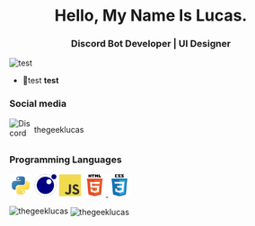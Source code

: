 <h1 align="center">Hello, My Name Is Lucas.</h1>
<h3 align="center">Discord Bot Developer | UI Designer</h3>
<p align="left">
</p>

<p align="left"> <img src="https://komarev.com/ghpvc/?username=test&label=Profile%20views&color=0e75b6&style=flat" alt="test" /> </p>

- 🔭test **test**


<h3 align="left">Social media</h3>
<p align="left">
    <img src="https://cdn.discordapp.com/attachments/1132998429866463331/1135593018418790601/image.png" alt="Discord" width="40" height="40" style="display: inline-block; vertical-align: middle;" /> 
    <span style="display: inline-block; vertical-align: middle;">thegeeklucas</span>
</p>


<h3 align="left">Programming Languages</h3>
<p align="left">
    <img src="https://raw.githubusercontent.com/devicons/devicon/master/icons/python/python-original.svg" alt="python" width="40" height="40"/>
    <img src="https://raw.githubusercontent.com/devicons/devicon/master/icons/lua/lua-original.svg" alt="lua" width="40" height="40"/>
    <img src="https://raw.githubusercontent.com/devicons/devicon/master/icons/javascript/javascript-original.svg" alt="javascript" width="40" height="40"/>
    <a href="https://www.w3.org/html/" target="_blank" rel="noreferrer"> <img src="https://raw.githubusercontent.com/devicons/devicon/master/icons/html5/html5-original-wordmark.svg" alt="html5" width="40" height="40"/> </a>
    <a href="https://www.w3schools.com/css/" target="_blank" rel="noreferrer"> <img src="https://raw.githubusercontent.com/devicons/devicon/master/icons/css3/css3-original-wordmark.svg" alt="css3" width="40" height="40"/> </a>
   </p>
</p>

<p><img align="left" src="https://github-readme-stats.vercel.app/api/top-langs?username=thegeeklucas&show_icons=true&locale=en&layout=compact" alt="thegeeklucas" /></p>

<p>&nbsp;<img align="center" src="https://github-readme-stats.vercel.app/api?username=thegeeklucas&show_icons=true&locale=en" alt="thegeeklucas" /></p>
